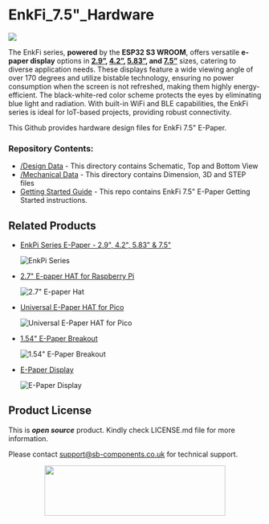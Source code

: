 # EnkFi_7.5"_Hardware

<img src= "https://cdn.shopify.com/s/files/1/1217/2104/files/Main_Banner_3.png?v=1729493200" />

The EnkFi series, **powered** by the **ESP32 S3 WROOM**, offers versatile **e-paper display** options in **[2.9”](https://shop.sb-components.co.uk/products/enkfi-epaper-display-board-based-on-esp32-s3-wroom-1?variant=41443707846739), [4.2”](https://shop.sb-components.co.uk/products/enkfi-epaper-display-board-based-on-esp32-s3-wroom-1?variant=41443707879507), [5.83”](https://shop.sb-components.co.uk/products/enkfi-epaper-display-board-based-on-esp32-s3-wroom-1?variant=41443707912275), and [7.5”](https://shop.sb-components.co.uk/products/enkfi-epaper-display-board-based-on-esp32-s3-wroom-1?variant=41443707945043)** sizes, catering to diverse application needs. These displays feature a wide viewing angle of over 170 degrees and utilize bistable technology, ensuring no power consumption when the screen is not refreshed, making them highly energy-efficient. The black-white-red color scheme protects the eyes by eliminating blue light and radiation. With built-in WiFi and BLE capabilities, the EnkFi series is ideal for IoT-based projects, providing robust connectivity.

This Github provides hardware design files for EnkFi 7.5" E-Paper.

### Repository Contents:
  - [/Design Data](https://github.com/sbcshop/EnkFi_7.5_Hardware/tree/main/Design%20Data) - This directory contains Schematic, Top and Bottom View
  - [/Mechanical Data](https://github.com/sbcshop/EnkFi_7.5_Hardware/tree/main/Mechanical%20Data) - This directory contains Dimension, 3D and STEP files
  - [Getting Started Guide](https://github.com/sbcshop/EnkFi_7.5_Software) - This repo contains EnkFi 7.5" E-Paper Getting Started instructions.

## Related Products  
  
  * [EnkPi Series E-Paper - 2.9", 4.2", 5.83" & 7.5"](https://shop.sb-components.co.uk/products/enkpi?_pos=1&_psq=enkpi&_ss=e&_v=1.0)

    ![EnkPi Series](https://shop.sb-components.co.uk/cdn/shop/products/3_aa603116-9e0f-4af5-a42e-14273f8fc865.png?v=1683625804&width=150)

  * [2.7" E-paper HAT for Raspberry Pi](https://shop.sb-components.co.uk/products/2-7inch-e-paper-hat-board)

    ![2.7" E-paper Hat](https://shop.sb-components.co.uk/cdn/shop/products/2.7-inche-paperHATforRaspberryPi.png?v=1670333988&width=150)

  * [Universal E-Paper HAT for Pico](https://shop.sb-components.co.uk/products/universal-e-paper-hat-for-pico)

    ![Universal E-Paper HAT for Pico](https://shop.sb-components.co.uk/cdn/shop/products/5cd1c711f78614141d3566a656c3e04b_original.png?v=1672636474&width=150)

  * [1.54" E-Paper Breakout](https://shop.sb-components.co.uk/products/1-54-inch-e-paper-breakout)

    ![1.54" E-Paper Breakout](https://shop.sb-components.co.uk/cdn/shop/products/01_9f49bed0-cb5e-4a14-bd4c-3f79ab7a9b88.png?v=1677068419&width=150)
  
  * [E-Paper Display](https://shop.sb-components.co.uk/products/e-paper-display)

    ![E-Paper Display](https://shop.sb-components.co.uk/cdn/shop/files/01_d513b796-f1b2-4929-ae1f-4fc4282b42d2.jpg?v=1683613062&width=150)

        
## Product License

This is ***open source*** product. Kindly check LICENSE.md file for more information.

Please contact support@sb-components.co.uk for technical support.
<p align="center">
  <img width="360" height="100" src="https://cdn.shopify.com/s/files/1/1217/2104/files/Logo_sb_component_3.png?v=1666086771&width=300">
</p>
